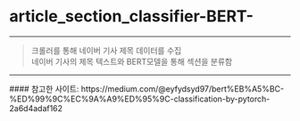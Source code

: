 # article_section_classifier-BERT-
<hr/>

>크롤러를 통해 네이버 기사 제목 데이터를 수집   
네이버 기사의 제목 텍스트와 BERT모델을 통해 섹션을 분류함
   
   
<hr/>
#### 참고한 사이트: https://medium.com/@eyfydsyd97/bert%EB%A5%BC-%ED%99%9C%EC%9A%A9%ED%95%9C-classification-by-pytorch-2a6d4adaf162
